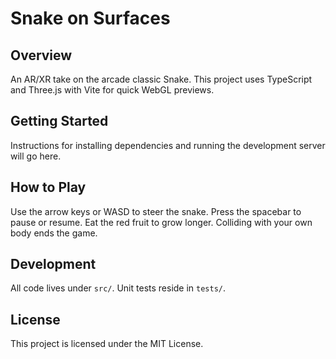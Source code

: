 # Snake on Surfaces

## Overview

An AR/XR take on the arcade classic Snake. This project uses TypeScript and Three.js
with Vite for quick WebGL previews.

## Getting Started

Instructions for installing dependencies and running the development server will go here.

## How to Play

Use the arrow keys or WASD to steer the snake. Press the spacebar to pause or resume.
Eat the red fruit to grow longer. Colliding with your own body ends the game.

## Development

All code lives under `src/`. Unit tests reside in `tests/`.

## License

This project is licensed under the MIT License.
